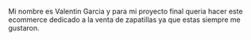 Mi nombre es Valentin Garcia y para mi proyecto final queria hacer este ecommerce dedicado a la venta de zapatillas ya que estas siempre me gustaron.